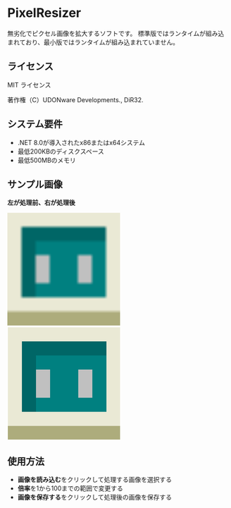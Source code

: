 # PixelResizer
無劣化でピクセル画像を拡大するソフトです。
標準版ではランタイムが組み込まれており、最小版ではランタイムが組み込まれていません。

## ライセンス
MIT ライセンス

著作権（C）UDONware Developments., DiR32.

## システム要件
* .NET 8.0が導入されたx86またはx64システム
* 最低200KBのディスクスペース
* 最低500MBのメモリ

## サンプル画像
**左が処理前、右が処理後**

<p>
<img width="256" height="256" alt="処理前" src="before.png" />
<img width="256" height="256" alt="処理後" src="after.png" />
</p>

## 使用方法
* **画像を読み込む**をクリックして処理する画像を選択する
* **倍率**を1から100までの範囲で変更する
* **画像を保存する**をクリックして処理後の画像を保存する
